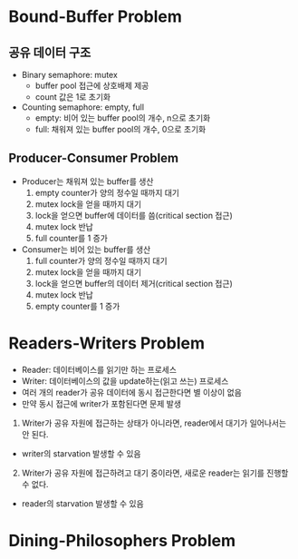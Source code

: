 # Bound-Buffer Problem
## 공유 데이터 구조
- Binary semaphore: mutex
  - buffer pool 접근에 상호배제 제공
  - count 값은 1로 초기화
- Counting semaphore: empty, full
  - empty: 비어 있는 buffer pool의 개수, n으로 초기화
  - full: 채워져 있는 buffer pool의 개수, 0으로 초기화

## Producer-Consumer Problem
- Producer는 채워져 있는 buffer를 생산
  1. empty counter가 양의 정수일 때까지 대기
  2. mutex lock을 얻을 때까지 대기
  3. lock을 얻으면 buffer에 데이터를 씀(critical section 접근)
  4. mutex lock 반납
  5. full counter를 1 증가
- Consumer는 비어 있는 buffer를 생산
  1. full counter가 양의 정수일 때까지 대기
  2. mutex lock을 얻을 때까지 대기
  3. lock을 얻으면 buffer의 데이터 제거(critical section 접근)
  4. mutex lock 반납
  5. empty counter를 1 증가

# Readers-Writers Problem
- Reader: 데이터베이스를 읽기만 하는 프로세스
- Writer: 데이터베이스의 값을 update하는(읽고 쓰는) 프로세스
- 여러 개의 reader가 공유 데이터에 동시 접근한다면 별 이상이 없음
- 만약 동시 접근에 writer가 포함된다면 문제 발생

1. Writer가 공유 자원에 접근하는 상태가 아니라면, reader에서 대기가 일어나서는 안 된다.
  - writer의 starvation 발생할 수 있음
2. Writer가 공유 자원에 접근하려고 대기 중이라면, 새로운 reader는 읽기를 진행할 수 없다.
  - reader의 starvation 발생할 수 있음

# Dining-Philosophers Problem
